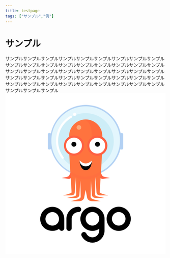 ```yaml
---
title: testpage
tags: ["サンプル","例"]
---
```

# サンプル
サンプルサンプルサンプルサンプルサンプルサンプルサンプルサンプルサンプルサンプルサンプルサンプルサンプルサンプルサンプルサンプルサンプルサンプルサンプルサンプルサンプルサンプルサンプルサンプルサンプルサンプルサンプルサンプルサンプルサンプルサンプルサンプルサンプルサンプルサンプルサンプルサンプルサンプルサンプルサンプルサンプルサンプルサンプルサンプルサンプルサンプルサンプルサンプル
![](/images/argo.png)

